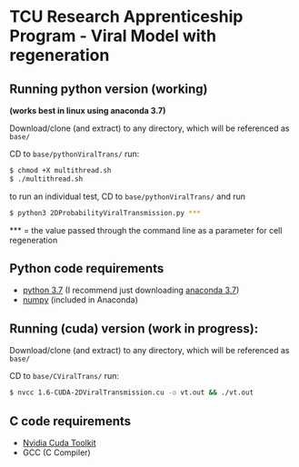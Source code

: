 # TCU Research Apprenticeship Program - Viral Model with regeneration

## Running python version (working)
**(works best in linux using anaconda 3.7)**

Download/clone (and extract) to any directory, which will be referenced as `base/`

CD to ```base/pythonViralTrans/```
run:
```bash
$ chmod +X multithread.sh
$ ./multithread.sh
```
to run an individual test, CD to ```base/pythonViralTrans/``` and run
```bash
$ python3 2DProbabilityViralTransmission.py ***
```
*** = the value passed through the command line as a parameter for cell regeneration

## Python code requirements

* [python 3.7](https://www.python.org/downloads/) (I recommend just downloading [anaconda 3.7](https://www.anaconda.com/distribution/))
* [numpy](https://numpy.org/) (included in Anaconda)

## Running (cuda) version (work in progress):

Download/clone (and extract) to any directory, which will be referenced as `base/`

CD to ```base/CViralTrans/```
run:
```bash
$ nvcc 1.6-CUDA-2DViralTransmission.cu -o vt.out && ./vt.out
```

## C code requirements

* [Nvidia Cuda Toolkit](https://developer.nvidia.com/cuda-downloads)
* GCC (C Compiler)
